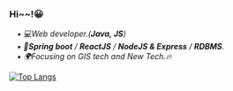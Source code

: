 ### Hi~~!😀

<p>
    <em>
        &emsp;▪ 💻Web developer.(<b>Java, JS</b>)<br>
        &emsp;▪ 📖<b>Spring boot</b> / <b>ReactJS</b> / <b>NodeJS & Express</b> / <b>RDBMS</b>.<br>
        &emsp;▪ 🌍Focusing on GIS tech and New Tech.🔥<br>
      </em>
</p>

[![Top Langs](https://github-readme-stats.vercel.app/api/top-langs/?username=keepbang&theme=gruvbox&layout=compact)](https://lagmental.net/pages/notme.html)
